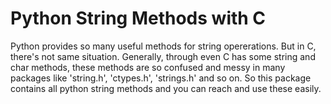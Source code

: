 # Python String Methods with C 

Python provides so many useful methods for string opererations. But
in C, there's not same situation. Generally, through even C has some
string and char methods, these methods are so confused and messy
in many packages like 'string.h', 'ctypes.h', 'strings.h' and so on.
So this package contains all python string methods and you can reach
and use these easily.
